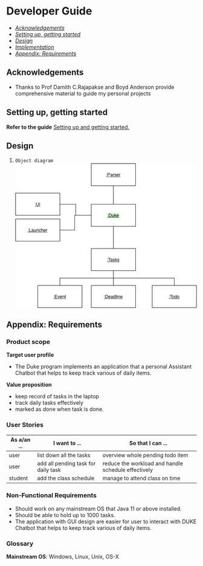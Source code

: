 # Developer Guide

* *[Acknowledgements](DeveloperGuide.md#acknowledgements)*
* *[Setting up, getting started](DeveloperGuide.md#setting-up-getting-started)*
* *[Design](DeveloperGuide.md#design)*
* *[Implementation](DeveloperGuide.md#implementation-sequence-diagram)*
* *[Appendix: Requirements](DeveloperGuide.md#appendix-requirements)*


## Acknowledgements

* Thanks to Prof Damith C.Rajapakse and Boyd Anderson provide comprehensive material to guide my personal projects

## Setting up, getting started
**Refer to the guide** <a href="https://jr-mojito.github.io/ip/UserGuide.html">Setting up and getting started.</a>

## Design

1. ```Object diagram```<br/>
   ![](ObjectDiagram.png)


## Appendix: Requirements

### Product scope

**Target user profile**

* The Duke program implements an application that
  a personal Assistant Chatbot that helps to keep track various of daily items.

**Value proposition**

* keep record of tasks in the laptop
* track daily tasks effectively
* marked as done when task is done.

### User Stories

| As a/an ...              | I want to ...                                                                   | So that I can ...|
|--------------------------|---------------------------------------------------------------------------------|------------------|
| user                     | list down all the tasks                                                         |overview whole pending todo item|
| user                     | add all pending task for daily task                                             |reduce the workload and handle schedule effectively|
| student                  | add the class schedule                                                          |manage to attend class on time|


### Non-Functional Requirements

* Should work on any mainstream OS that Java 11 or above installed.
* Should be able to hold up to 1000 tasks.
* The application with GUI design are easier for user to interact with DUKE Chatbot that helps to keep track various of daily items.

### Glossary

**Mainstream OS**:  Windows, Linux, Unix, OS-X
